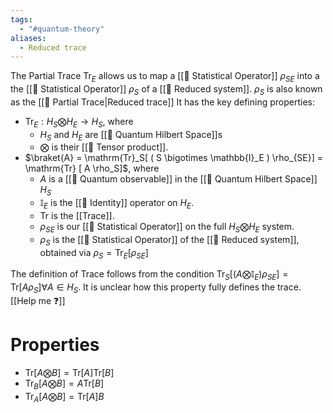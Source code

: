 ```yaml
---
tags:
  - "#quantum-theory"
aliases:
  - Reduced trace
---
```

The Partial Trace $\mathrm{Tr}_E$ allows us to map a [[📘 Statistical Operator]] $\rho_{SE}$ into a the [[📘 Statistical Operator]] $\rho_S$ of a [[📘 Reduced system]]. $\rho_S$ is also known as the [[📘 Partial Trace|Reduced trace]] It has the key defining properties:

- $\mathrm{Tr}_{E} : H_S \bigotimes H_E \rightarrow H_S$, where
	- $H_S$ and $H_E$ are [[📘 Quantum Hilbert Space]]s
	- $\bigotimes$ is their [[📘 Tensor product]].
- $\braket{A} = \mathrm{Tr}_S[ ( S \bigotimes \mathbb{I}_E ) \rho_{SE}] = \mathrm{Tr} [ A \rho_S]$, where
	- $A$ is a [[📘 Quantum observable]] in the [[📘 Quantum Hilbert Space]] $H_S$
	- $\mathbb{I}_E$ is the [[📘 Identity]] operator on $H_E$.
	- $\mathrm{Tr}$ is the [[Trace]].
	- $\rho_{SE}$ is our [[📘 Statistical Operator]] on the full $H_S \bigotimes H_E$ system.
	- $\rho_S$ is the [[📘 Statistical Operator]] of the [[📘 Reduced system]], obtained via $\rho_S = \mathrm{Tr}_E [ \rho_{SE}]$ 

The definition of Trace follows from the condition $\mathrm{Tr}_S[ ( A \bigotimes \mathbb{I}_E ) \rho_{SE}] = \mathrm{Tr} [ A \rho_S] \forall A \in H_S$. It is unclear how this property fully defines the trace. [[Help me ❓]]
# Properties

- $\mathrm{Tr}[A \bigotimes B] = \mathrm{Tr}[A] \mathrm{Tr}[B]$ 
- $\mathrm{Tr}_B[A \bigotimes B] = A \mathrm{Tr}[B]$ 
- $\mathrm{Tr}_A[A \bigotimes B] = \mathrm{Tr}[A] B$ 
